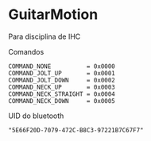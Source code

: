 # GuitarMotion
Para disciplina de IHC

Comandos
```
COMMAND_NONE          = 0x0000
COMMAND_JOLT_UP       = 0x0001
COMMAND_JOLT_DOWN     = 0x0002
COMMAND_NECK_UP       = 0x0003
COMMAND_NECK_STRAIGHT = 0x0004
COMMAND_NECK_DOWN     = 0x0005
```

UID do bluetooth
```
"5E66F20D-7079-472C-B8C3-97221B7C67F7"
```